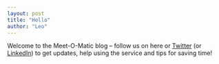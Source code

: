 ```yaml
---
layout: post
title: "Hello"
author: "Leo"
---
```


Welcome to the Meet-O-Matic blog – follow us on here or
[Twitter](https://twitter.com/meetomatic) (or [LinkedIn](https://www.linkedin.com/company/meetomatic/)) to get updates, help
using the service and tips for saving time!
